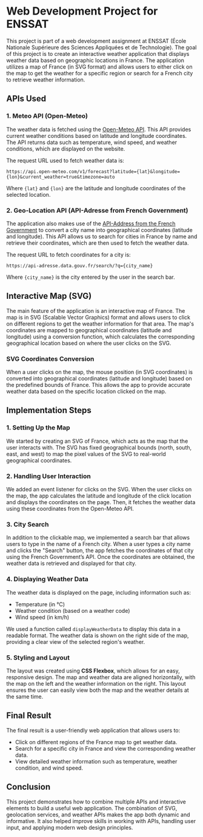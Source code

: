 # Web Development Project for ENSSAT

This project is part of a web development assignment at ENSSAT (École Nationale Supérieure des Sciences Appliquées et de Technologie). The goal of this project is to create an interactive weather application that displays weather data based on geographic locations in France. The application utilizes a map of France (in SVG format) and allows users to either click on the map to get the weather for a specific region or search for a French city to retrieve weather information.

## APIs Used

### 1. **Meteo API (Open-Meteo)**

The weather data is fetched using the [Open-Meteo API](https://open-meteo.com/en). This API provides current weather conditions based on latitude and longitude coordinates. The API returns data such as temperature, wind speed, and weather conditions, which are displayed on the website.

The request URL used to fetch weather data is:
```
https://api.open-meteo.com/v1/forecast?latitude={lat}&longitude={lon}&current_weather=true&timezone=auto
```
Where `{lat}` and `{lon}` are the latitude and longitude coordinates of the selected location.

### 2. **Geo-Location API (API-Adresse from French Government)**

The application also makes use of the [API-Address from the French Government](https://api-adresse.data.gouv.fr/) to convert a city name into geographical coordinates (latitude and longitude). This API allows us to search for cities in France by name and retrieve their coordinates, which are then used to fetch the weather data.

The request URL to fetch coordinates for a city is:
```
https://api-adresse.data.gouv.fr/search/?q={city_name}
```
Where `{city_name}` is the city entered by the user in the search bar.

## Interactive Map (SVG)

The main feature of the application is an interactive map of France. The map is in SVG (Scalable Vector Graphics) format and allows users to click on different regions to get the weather information for that area. The map's coordinates are mapped to geographical coordinates (latitude and longitude) using a conversion function, which calculates the corresponding geographical location based on where the user clicks on the SVG.

### SVG Coordinates Conversion

When a user clicks on the map, the mouse position (in SVG coordinates) is converted into geographical coordinates (latitude and longitude) based on the predefined bounds of France. This allows the app to provide accurate weather data based on the specific location clicked on the map.

## Implementation Steps

### 1. **Setting Up the Map**

We started by creating an SVG of France, which acts as the map that the user interacts with. The SVG has fixed geographical bounds (north, south, east, and west) to map the pixel values of the SVG to real-world geographical coordinates.

### 2. **Handling User Interaction**

We added an event listener for clicks on the SVG. When the user clicks on the map, the app calculates the latitude and longitude of the click location and displays the coordinates on the page. Then, it fetches the weather data using these coordinates from the Open-Meteo API.

### 3. **City Search**

In addition to the clickable map, we implemented a search bar that allows users to type in the name of a French city. When a user types a city name and clicks the "Search" button, the app fetches the coordinates of that city using the French Government’s API. Once the coordinates are obtained, the weather data is retrieved and displayed for that city.

### 4. **Displaying Weather Data**

The weather data is displayed on the page, including information such as:
- Temperature (in °C)
- Weather condition (based on a weather code)
- Wind speed (in km/h)

We used a function called `displayWeatherData` to display this data in a readable format. The weather data is shown on the right side of the map, providing a clear view of the selected region's weather.

### 5. **Styling and Layout**

The layout was created using **CSS Flexbox**, which allows for an easy, responsive design. The map and weather data are aligned horizontally, with the map on the left and the weather information on the right. This layout ensures the user can easily view both the map and the weather details at the same time.

## Final Result

The final result is a user-friendly web application that allows users to:
- Click on different regions of the France map to get weather data.
- Search for a specific city in France and view the corresponding weather data.
- View detailed weather information such as temperature, weather condition, and wind speed.

## Conclusion

This project demonstrates how to combine multiple APIs and interactive elements to build a useful web application. The combination of SVG, geolocation services, and weather APIs makes the app both dynamic and informative. It also helped improve skills in working with APIs, handling user input, and applying modern web design principles.

